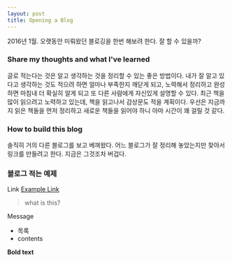 ```yaml
---
layout: post
title: Opening a Blog
---
```


2016년 1월. 오랫동안 미뤄왔던 블로깅을 한번 해보려 한다. 잘 할 수 있을까?

### Share my thoughts and what I've learned
글로 적는다는 것은 알고 생각하는 것을 정리할 수 있는 좋은 방법이다. 
내가 잘 알고 있다고 생각하는 것도 적으려 하면 얼마나 부족한지 깨닫게 되고, 노력해서 정리하고 완성하면 마침내 더 확실히 알게 되고 또 다른 사람에게 자신있게 설명할 수 있다.
최근 책을 많이 읽으려고 노력하고 있는데, 책을 읽고나서 감상문도 적을 계획이다. 우선은 지금까지 읽은 책들을 먼저 정리하고 새로운 책들을 읽어야 하니 아마 시간이 꽤 걸릴 것 같다.


### How to build this blog
솔직히 거의 다른 블로그를 보고 베껴왔다. 어느 블로그가 잘 정리해 놓았는지만 찾아서 링크를 만들려고 한다. 지금은 그것조차 버겁다.


### 블로그 적는 예제
Link [Example Link](http://google.com)
  > what is this?

<div class="message">
  Message
</div>

  -  목록
  - contents

**Bold text**
